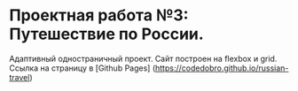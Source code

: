 # Проектная работа №3: Путешествие по России.
Адаптивный одностраничный проект. Сайт построен на flexbox и grid.
Ссылка на страницу в [Github Pages] (https://codedobro.github.io/russian-travel)
